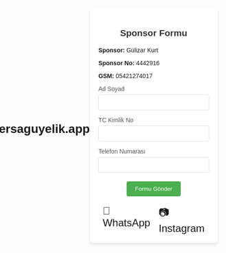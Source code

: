 # ersaguyelik.app
<!DOCTYPE html>
<html lang="en">
<head>
    <meta charset="UTF-8">
    <meta name="viewport" content="width=device-width, initial-scale=1.0">
    <title>Sponsor Formu</title>
    <style>
        body {
            font-family: Arial, sans-serif;
            margin: 0;
            padding: 0;
            display: flex;
            justify-content: center;
            align-items: center;
            height: 100vh;
            background-image: url('https://source.unsplash.com/1600x900/?nature,forest');
            background-size: cover;
            background-position: center;
        }
        .form-container {
            background-color: rgba(255, 255, 255, 0.9);
            padding: 20px;
            border-radius: 8px;
            box-shadow: 0 4px 6px rgba(0, 0, 0, 0.1);
            width: 100%;
            max-width: 400px;
        }
        .form-container h2 {
            text-align: center;
            margin-bottom: 20px;
            color: #333333;
        }
        .form-group {
            margin-bottom: 15px;
        }
        .form-group label {
            display: block;
            margin-bottom: 5px;
            color: #555555;
        }
        .form-group input {
            width: 100%;
            padding: 10px;
            border: 1px solid #dddddd;
            border-radius: 4px;
        }
        .form-actions {
            text-align: center;
            margin-top: 20px;
        }
        .form-actions button {
            background-color: #4CAF50;
            color: #ffffff;
            padding: 10px 20px;
            border: none;
            border-radius: 4px;
            cursor: pointer;
        }
        .form-actions button:hover {
            background-color: #45a049;
        }
        .icon-buttons {
            display: flex;
            justify-content: center;
            margin-top: 20px;
        }
        .icon-buttons a {
            text-decoration: none;
            margin: 0 10px;
            font-size: 24px;
        }
    </style>
</head>
<body>
    <div class="form-container">
        <h2>Sponsor Formu</h2>
        <p><strong>Sponsor:</strong> Gülizar Kurt</p>
        <p><strong>Sponsor No:</strong> 4442916</p>
        <p><strong>GSM:</strong> 05421274017</p>
        <form id="sponsorForm" action="https://www.ersag.com.tr/account.asp?mod=myaccount&sub=edit&action=register&p=2&red=&sponsor=4442916" method="get">
            <div class="form-group">
                <label for="name">Ad Soyad</label>
                <input type="text" id="name" name="name" required>
            </div>
            <div class="form-group">
                <label for="tc">TC Kimlik No</label>
                <input type="text" id="tc" name="tc" required>
            </div>
            <div class="form-group">
                <label for="phone">Telefon Numarası</label>
                <input type="tel" id="phone" name="phone" required>
            </div>
            <div class="form-actions">
                <button type="submit">Formu Gönder</button>
            </div>
        </form>
        <div class="icon-buttons">
            <a href="https://wa.me/05421274017" target="_blank">📱 WhatsApp</a>
            <a href="https://www.instagram.com" target="_blank">📷 Instagram</a>
        </div>
    </div>
</body>
</html>
